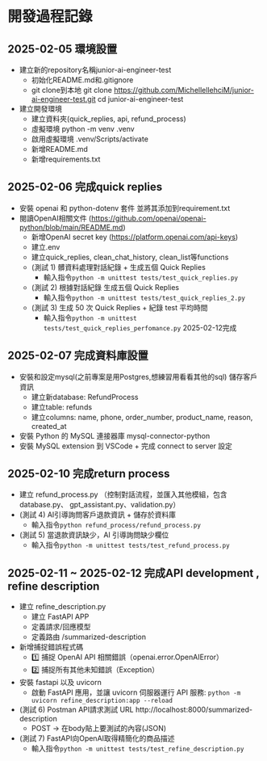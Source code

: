  # 開發過程記錄

## 2025-02-05 環境設置
- 建立新的repository名稱junior-ai-engineer-test
    - 初始化README.md和.gitignore
    - git clone到本地 git clone https://github.com/MichellellehciM/junior-ai-engineer-test.git
    cd junior-ai-engineer-test
- 建立開發環境
    - 建立資料夾(quick_replies, api, refund_process)
    - 虛擬環境 python -m venv .venv
    - 啟用虛擬環境 .venv/Scripts/activate 
    - 新增README.md
    - 新增requirements.txt

## 2025-02-06 完成quick replies
- 安裝 openai 和 python-dotenv 套件 並將其添加到requirement.txt 
- 閱讀OpenAI相關文件 (https://github.com/openai/openai-python/blob/main/README.md)
    - 新增OpenAI secret key (https://platform.openai.com/api-keys)
    - 建立.env
    - 建立quick_replies, clean_chat_history, clean_list等functions
    - (測試 1) 髒資料處理對話紀錄 + 生成五個 Quick Replies
        - 輸入指令`python -m unittest tests/test_quick_replies.py`
    - (測試 2) 根據對話紀錄 生成五個 Quick Replies
        - 輸入指令`python -m unittest tests/test_quick_replies_2.py`
    - (測試 3) 生成 50 次 Quick Replies + 紀錄 test 平均時間
        - 輸入指令`python -m unittest tests/test_quick_replies_perfomance.py` 2025-02-12完成

## 2025-02-07 完成資料庫設置
- 安裝和設定mysql(之前專案是用Postgres,想練習用看看其他的sql) 儲存客戶資訊
    - 建立新database: RefundProcess
    - 建立table: refunds
    - 建立columns: name, phone, order_number, product_name, reason, created_at
- 安裝 Python 的 MySQL 連接器庫 mysql-connector-python
- 安裝 MySQL extension 到 VSCode + 完成 connect to server 設定

## 2025-02-10 完成return process
- 建立 refund_process.py （控制對話流程，並匯入其他模組，包含 database.py、 gpt_assistant.py、validation.py）
- (測試 4) AI引導詢問客戶退款資訊 + 儲存於資料庫
    - 輸入指令`python refund_process/refund_process.py` 
- (測試 5) 當退款資訊缺少，AI 引導詢問缺少欄位
    - 輸入指令`python -m unittest tests/test_refund_process.py`

## 2025-02-11 ~ 2025-02-12 完成API development  , refine description
- 建立 refine_description.py 
    - 建立 FastAPI APP 
    - 定義請求/回應模型
    - 定義路由 /summarized-description
- 新增捕捉錯誤程式碼
    - 1️⃣ 捕捉 OpenAI API 相關錯誤（openai.error.OpenAIError）
    - 2️⃣ 捕捉所有其他未知錯誤（Exception）
- 安裝 fastapi 以及 uvicorn 
    - 啟動 FastAPI 應用，並讓 uvicorn 伺服器運行 API 服務: `python -m uvicorn refine_description:app --reload`
- (測試 6) Postman API請求測試  URL http://localhost:8000/summarized-description
    - POST → 在body貼上要測試的內容(JSON)
- (測試 7) FastAPI向OpenAI取得精簡化的商品描述
    - 輸入指令`python -m unittest tests/test_refine_description.py`
